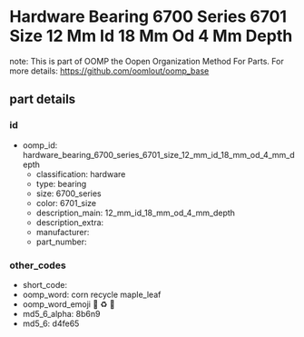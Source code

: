 # Hardware Bearing 6700 Series 6701 Size 12 Mm Id 18 Mm Od 4 Mm Depth  

note: This is part of OOMP the Oopen Organization Method For Parts. For more details: https://github.com/oomlout/oomp_base

##  part details





### id
* oomp_id: hardware_bearing_6700_series_6701_size_12_mm_id_18_mm_od_4_mm_depth
  * classification: hardware
  * type: bearing
  * size: 6700_series
  * color: 6701_size
  * description_main: 12_mm_id_18_mm_od_4_mm_depth
  * description_extra: 
  * manufacturer: 
  * part_number: 

### other_codes
* short_code: 
* oomp_word: corn recycle maple_leaf
* oomp_word_emoji :corn: :recycle: :maple_leaf:
* md5_6_alpha: 8b6n9
* md5_6: d4fe65